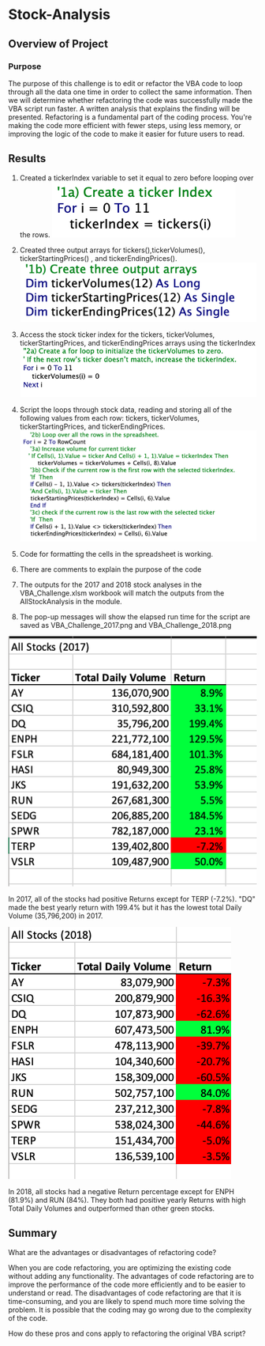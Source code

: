# Stock-Analysis

## Overview of Project
### Purpose
The purpose of this challenge is to edit or refactor the VBA code to loop through all the data one time in order to collect the same information. Then we will determine whether refactoring the code was successfully made the VBA script run faster. A written analysis that explains the finding will be presented. Refactoring is a fundamental part of the coding process. You're making the code more efficient with fewer steps, using less memory, or improving the logic of the code to make it easier for future users to read.

## Results

1. Created a tickerIndex variable to set it equal to zero before looping over the rows.
  ![Create tickerIndex.png](https://github.com/Carmenloww/Stock-analysis/blob/master/Resources/Create%20tickerIndex.png)
2. Created three output arrays for tickers(),tickerVolumes(), tickerStartingPrices() , and tickerEndingPrices().
![Create Arrays Output.png](https://github.com/Carmenloww/Stock-analysis/blob/master/Resources/Create%20Arrays%20Output.png)
3. Access the stock ticker index for the tickers, tickerVolumes, tickerStartingPrices, and tickerEndingPrices arrays using the tickerIndex
![Create Loop.png](https://github.com/Carmenloww/Stock-analysis/blob/master/Resources/Create%20Loop.png)
4. Script the loops through stock data, reading and storing all of the following values from each row: tickers, tickerVolumes, tickerStartingPrices, and tickerEndingPrices.
![The script loops.png](https://github.com/Carmenloww/Stock-analysis/blob/master/Resources/The%20script%20loops.png)
5. Code for formatting the cells in the spreadsheet is working.

6. There are comments to explain the purpose of the code

7. The outputs for the 2017 and 2018 stock analyses in the VBA_Challenge.xlsm workbook will match the outputs from the AllStockAnalysis in the module.

8. The pop-up messages will show the elapsed run time for the script are saved as VBA_Challenge_2017.png and VBA_Challenge_2018.png


![VBA_Challenge_2017.png](https://github.com/Carmenloww/Stock-analysis/blob/master/Resources/VBA_Challenge_2017.png)

In 2017, all of the stocks had positive Returns except for TERP (-7.2%). "DQ" made the best yearly return with 199.4% but it has the lowest total Daily Volume (35,796,200) in 2017.

![VBA_Challenge_2018.png](https://github.com/Carmenloww/Stock-analysis/blob/master/Resources/VBA_Challenge_2018.png)

In 2018, all stocks had a negative Return percentage except for  ENPH (81.9%) and RUN (84%). They both had positive yearly Returns with high Total Daily Volumes and outperformed than other green stocks.

## Summary

What are the advantages or disadvantages of refactoring code?

When you are code refactoring, you are optimizing the existing code without adding any functionality. The advantages of code refactoring are to improve the performance of the code more efficiently and to be easier to understand or read. The disadvantages of code refactoring are that it is time-consuming, and you are likely to spend much more time solving the problem. It is possible that the coding may go wrong due to the complexity of the code. 

How do these pros and cons apply to refactoring the original VBA script?


